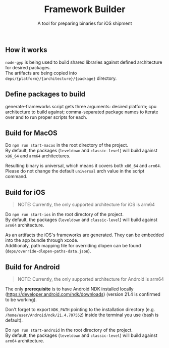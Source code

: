 <p align="center">
  <h1 align="center"><b>Framework Builder</b></h1>
  <p align="center">
    A tool for preparing binaries for iOS shipment
    <br />
    <br />
    <br />
   </p>
</p>

## How it works
`node-gyp` is being used to build shared libraries against defined architecture for desired packages.  
The artifacts are being copied into `deps/{platform}/{architecture}/{package}` directory.

## Define packages to build
generate-frameworks script gets three arguments: desired platform; cpu architecture to build against; comma-separated package names to iterate over and to run proper scripts for each.

## Build for MacOS
Do `npm run start-macos` in the root directory of the project.  
By default, the packages (`leveldown` and `classic-level`) will build against `x86_64` and `arm64` architectures.

Resulting binary is universal, which means it covers both `x86_64` and `arm64`. Please do not change the default `universal` arch value in the script command.

## Build for iOS
> NOTE: Currently, the only supported architecture for iOS is arm64

Do `npm run start-ios` in the root directory of the project.  
By default, the packages (`leveldown` and `classic-level`) will build against `arm64` architecture.

As an artifacts the iOS's frameworks are generated. They can be embedded into the app bundle through xcode.  
Additionaly, path mapping file for overriding dlopen can be found (`deps/override-dlopen-paths-data.json`).

## Build for Android
> NOTE: Currently, the only supported architecture for Android is arm64

The only <b>prerequisite</b> is to have Android NDK installed locally (https://developer.android.com/ndk/downloads) (version 21.4 is confirmed to be working).


Don't forget to export `NDK_PATH` pointing to the installation directory (e.g. `/home/user/Android/ndk/21.4.707552`) inside the terminal you use (bash is default).  


Do `npm run start-android` in the root directory of the project.  
By default, the packages (`leveldown` and `classic-level`) will build against `arm64` architecture.

<br/>
<br/>

